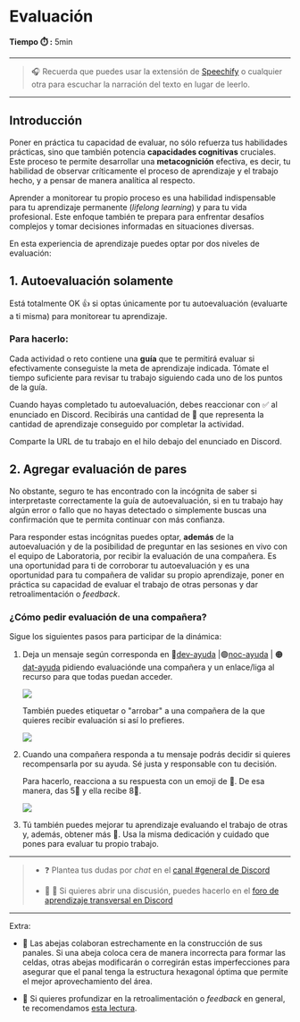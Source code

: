 # Evaluación

**Tiempo :stopwatch: :** 5min

---

> :headphones: Recuerda que puedes usar la extensión de [Speechify](https://speechify.com/es/extension-de-chrome/) o cualquier otra para escuchar la narración del texto en lugar de leerlo.

---

## Introducción

Poner en práctica tu capacidad de evaluar, no sólo refuerza tus habilidades prácticas, sino que también potencia **capacidades cognitivas** cruciales. Este proceso te permite desarrollar una **metacognición** efectiva, es decir, tu habilidad de observar críticamente el proceso de aprendizaje y el trabajo hecho, y a pensar de manera analítica al respecto. 

Aprender a monitorear tu propio proceso es una habilidad indispensable para tu aprendizaje permanente (*lifelong learning*) y para tu vida profesional. Este enfoque también te prepara para enfrentar desafíos complejos y tomar decisiones informadas en situaciones diversas. 

En esta experiencia de aprendizaje puedes optar por dos niveles de evaluación:

## 1. Autoevaluación solamente

Está totalmente OK 👍 si optas únicamente por tu autoevaluación (evaluarte a ti misma) para monitorear tu aprendizaje. 

### Para hacerlo:

Cada actividad o reto contiene una **guía** que te permitirá evaluar si efectivamente conseguiste la meta de aprendizaje indicada. Tómate el tiempo suficiente para revisar tu trabajo siguiendo cada uno de los puntos de la guía.

Cuando hayas completado tu autoevaluación, debes reaccionar con ✅ al enunciado en Discord. Recibirás una cantidad de 🍯 que representa la cantidad de aprendizaje conseguido por completar la actividad.

Comparte la URL de tu trabajo en el hilo debajo del enunciado en Discord.

## 2. Agregar evaluación de pares

No obstante, seguro te has encontrado con la incógnita de saber si interpretaste correctamente la guía de autoevaluación, si en tu trabajo hay algún error o fallo que no hayas detectado o simplemente buscas una confirmación que te permita continuar con más confianza.

Para responder estas incógnitas puedes optar, **además** de la autoevaluación y de la posibilidad de preguntar en las sesiones en vivo con el equipo de Laboratoria, por recibir la evaluación de una compañera. Es una oportunidad para ti de corroborar tu autoevaluación y es una oportunidad para tu compañera de validar su propio aprendizaje, poner en práctica su capacidad de evaluar el trabajo de otras personas y dar retroalimentación o *feedback*.

### ¿Cómo pedir evaluación de una compañera?

Sigue los siguientes pasos para participar de la dinámica:  

1. Deja un mensaje según corresponda en 🔵[dev-ayuda](https://discord.com/channels/1209273049304666113/1210673338947739758) |🟢[noc-ayuda](https://discord.com/channels/1209273049304666113/1230553558823342120) | 🟠[dat-ayuda](https://discord.com/channels/1209273049304666113/1232000787719262270) pidiendo evaluaciónde una compañera y un enlace/liga al recurso para que todas puedan acceder.  
   
    ![](..00_assets/2024-04-24%2017-06-47.png)
   
   También puedes etiquetar o "arrobar" a una compañera de la que quieres recibir  evaluación si así lo prefieres.
   
    ![](..00_assets/2024-04-24%2017-09-04.png)

2. Cuando una compañera responda a tu mensaje podrás decidir si quieres recompensarla por su ayuda. Sé justa y responsable con tu decisión. 
   
   Para hacerlo, reacciona a su respuesta con un emoji de 🍯. De esa manera, das 5🍯 y ella recibe 8🍯.

    ![](..00_assets/2024-04-24%2017-24-01.png)

3. Tú también puedes mejorar tu aprendizaje evaluando el trabajo de otras y, además, obtener más 🍯. Usa la misma dedicación y cuidado que pones para evaluar tu propio trabajo.

---

> - :question: Plantea tus dudas por *chat* en el [canal #general de Discord](https://discord.com/channels/1209273049304666113/1209273050076291097)
> 
> - :mega: 💬  Si quieres abrir una discusión, puedes hacerlo en el [foro de aprendizaje transversal en Discord](https://discord.com/channels/1209273049304666113/1217834825260601407)

---

Extra:

- 🐝 Las abejas colaboran estrechamente en la construcción de sus panales. Si una abeja coloca cera de manera incorrecta para formar las celdas, otras abejas modificarán o corregirán estas imperfecciones para asegurar que el panal tenga la estructura hexagonal óptima que permite el mejor aprovechamiento del área. 

- :seedling: Si quieres profundizar en la retroalimentación o *feedback* en general, te recomendamos [esta lectura](https://www-radicalcandor-com.translate.goog/blog/how-to-give-and-receive-feedback/?_x_tr_sl=en&_x_tr_tl=es&_x_tr_hl=es-419&_x_tr_pto=wapp).
